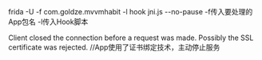 frida -U -f com.goldze.mvvmhabit -l hook jni.js --no-pause
-f传入要处理的App包名
-l传入Hook脚本

Client closed the connection before a request was made. Possibly the SSL certificate was rejected. //App使用了证书绑定技术，主动停止服务